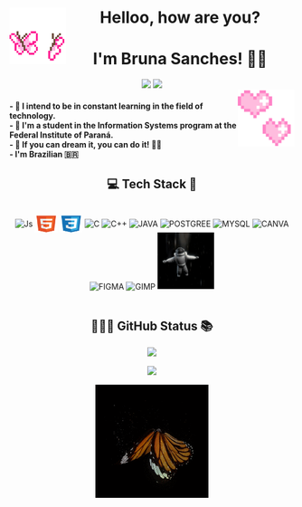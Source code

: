 <!--<div>
  <img  align="left" alt="matrix" height= "200" width="198" src="matrix.gif">
  <img  align="left" alt="matrix" height= "200" width="198" src="matrix.gif">
  <img  align="left" alt="matrix" height= "200" width="198" src="matrix.gif">
  <img  align="left"  alt="matrix" height= "200" width="198" src="matrix.gif">
  <img  align="left" alt="matrix" height= "200" width="198" src="matrix.gif">
</div>
<br><br>
-->


<div align="center">
<img align="left" alt="fly" height= "100" width="100" src="butterfly.gif">
<h1>Helloo, how are you? </h1> 
<h1>I'm Bruna Sanches! 🎀💖</h1>

<div align="center"> 
  <a href="https://www.instagram.com/bru_sanchesz/" target="_blank"><img src="https://img.shields.io/badge/-Instagram-%23E4405F?style=for-the-badge&logo=instagram&logoColor=white" target="_blank"></a>
  <a href="https://www.linkedin.com/in/bruna-pereira-sanches-150972237/" target="_blank"><img src="https://img.shields.io/badge/-LinkedIn-%230077B5?style=for-the-badge&logo=linkedin&logoColor=white" target="_blank"></a> 
</div>

  <img align="right" alt="coracao" height= "100" width="100" src="pink1.gif">
  
<div align= "left">
<h4>
- 🌱 I intend to be in constant learning in the field of technology. <br>
- 🎯 I'm a student in the Information Systems program at the Federal Institute of Paraná.<br>
- 🦋 If you can dream it, you can do it! 🙏🏻 <br>
- I'm Brazilian 🇧🇷
</h4>

</div>


<h2> 💻 Tech Stack 🤩 </h2>
<div style="display: inline_block"><br>
  <img align="center" alt="Js" height="30" width="40" src="https://cdn.jsdelivr.net/gh/devicons/devicon/icons/javascript/javascript-plain.svg">
  <img align="center" alt="HTML" height="30" width="40" src="https://raw.githubusercontent.com/devicons/devicon/master/icons/html5/html5-original.svg">
  <img align="center" alt="CSS" height="30" width="40" src="https://raw.githubusercontent.com/devicons/devicon/master/icons/css3/css3-original.svg">
  <img align="center" alt="C" height="30" width="40" src="https://cdn.jsdelivr.net/gh/devicons/devicon/icons/c/c-original.svg" />
  <img align="center" alt="C++" height="30" width="40" src="https://cdn.jsdelivr.net/gh/devicons/devicon/icons/cplusplus/cplusplus-original.svg" />
  <img align="center" alt="JAVA" height="30" width="40" src="https://cdn.jsdelivr.net/gh/devicons/devicon/icons/java/java-original.svg" />
  <img align="center" alt="POSTGREE" height="30" width="40" src="https://cdn.jsdelivr.net/gh/devicons/devicon/icons/postgresql/postgresql-original.svg" />
  <img align="center" alt="MYSQL" height="30" width="40" src="https://cdn.jsdelivr.net/gh/devicons/devicon/icons/mysql/mysql-original.svg" />
  <img align="center" alt="CANVA" height="30" width="40" src="https://cdn.jsdelivr.net/gh/devicons/devicon/icons/canva/canva-original.svg" /> 
  <img align="center" alt="FIGMA" height="30" width="40" src="https://cdn.jsdelivr.net/gh/devicons/devicon/icons/figma/figma-original.svg" />
  <img align="center" alt="GIMP" height="30" width="40" src="https://cdn.jsdelivr.net/gh/devicons/devicon/icons/gimp/gimp-original.svg"    />
  <img  alt="astronauta" height= "100" width="100" src="astronauta.gif">
  <br><br>
</div>



<h2> 👩🏻‍💻 GitHub Status 📚 </h2>

![](https://github-readme-streak-stats.herokuapp.com/?user=bru_sanchesz&theme=jolly&hide_border=true)<br/>

![](https://komarev.com/ghpvc/?username=brusanchesz&style=for-the-badge&color=ff69b4)

<img  align="center" alt="fly2" height= "200" width="200" src="borboleta.gif">
</div>

 
